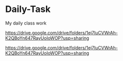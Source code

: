 # Daily-Task
My daily class work


https://drive.google.com/drive/folders/1ej7IuCVWrAh-K2QBoYn647RayUoIoWOP?usp=sharing

https://drive.google.com/drive/folders/1ej7IuCVWrAh-K2QBoYn647RayUoIoWOP?usp=sharing

